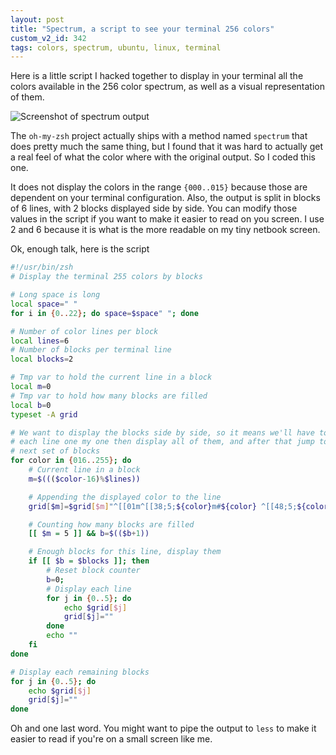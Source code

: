 ```yaml
---
layout: post
title: "Spectrum, a script to see your terminal 256 colors"
custom_v2_id: 342
tags: colors, spectrum, ubuntu, linux, terminal
---
```


Here is a little script I hacked together to display in your terminal all the
colors available in the 256 color spectrum, as well as a visual representation
of them.

![Screenshot of spectrum output](/img/files/spectrum.png)

The `oh-my-zsh` project actually ships with a method named `spectrum` that
does pretty much the same thing, but I found that it was hard to actually get
a real feel of what the color where with the original output. So I coded this
one.

It does not display the colors in the range `{000..015}` because those are
dependent on your terminal configuration. Also, the output is split in blocks
of 6 lines, with 2 blocks displayed side by side. You can modify those values
in the script if you want to make it easier to read on you screen. I use 2 and
6 because it is what is the more readable on my tiny netbook screen.

Ok, enough talk, here is the script


```sh
#!/usr/bin/zsh
# Display the terminal 255 colors by blocks

# Long space is long
local space=" "
for i in {0..22}; do space=$space" "; done

# Number of color lines per block
local lines=6
# Number of blocks per terminal line
local blocks=2

# Tmp var to hold the current line in a block
local m=0
# Tmp var to hold how many blocks are filled
local b=0
typeset -A grid

# We want to display the blocks side by side, so it means we'll have to create
# each line one my one then display all of them, and after that jump to the
# next set of blocks
for color in {016..255}; do
    # Current line in a block
    m=$((($color-16)%$lines))

    # Appending the displayed color to the line
    grid[$m]=$grid[$m]"^[[01m^[[38;5;${color}m#${color} ^[[48;5;${color}m${space}^[[00m  "

    # Counting how many blocks are filled
    [[ $m = 5 ]] && b=$(($b+1))

    # Enough blocks for this line, display them
    if [[ $b = $blocks ]]; then
        # Reset block counter
        b=0;
        # Display each line
        for j in {0..5}; do
            echo $grid[$j]
            grid[$j]=""
        done
        echo ""
    fi
done

# Display each remaining blocks
for j in {0..5}; do
    echo $grid[$j]
    grid[$j]=""
done
```

Oh and one last word. You might want to pipe the output to `less` to make it
easier to read if you're on a small screen like me.
